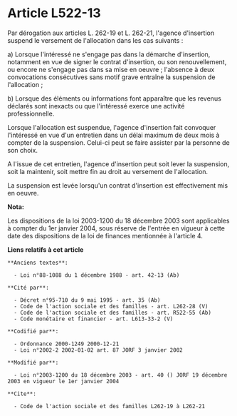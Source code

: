 # Article L522-13

Par dérogation aux articles L. 262-19 et L. 262-21, l'agence d'insertion suspend le versement de l'allocation dans les cas
suivants :

a) Lorsque l'intéressé ne s'engage pas dans la démarche d'insertion, notamment en vue de signer le contrat d'insertion, ou
son renouvellement, ou encore ne s'engage pas dans sa mise en oeuvre ; l'absence à deux convocations consécutives sans motif
grave entraîne la suspension de l'allocation ;

b) Lorsque des éléments ou informations font apparaître que les revenus déclarés sont inexacts ou que l'intéressé exerce une
activité professionnelle.

Lorsque l'allocation est suspendue, l'agence d'insertion fait convoquer l'intéressé en vue d'un entretien dans un délai
maximum de deux mois à compter de la suspension. Celui-ci peut se faire assister par la personne de son choix.

A l'issue de cet entretien, l'agence d'insertion peut soit lever la suspension, soit la maintenir, soit mettre fin au droit
au versement de l'allocation.

La suspension est levée lorsqu'un contrat d'insertion est effectivement mis en oeuvre.

**Nota:**

Les dispositions de la loi 2003-1200 du 18 décembre 2003 sont applicables à compter du 1er janvier 2004, sous réserve de
l'entrée en vigueur à cette date des dispositions de la loi de finances mentionnée à l'article 4.

**Liens relatifs à cet article**

	**Anciens textes**:

	  - Loi n°88-1088 du 1 décembre 1988 - art. 42-13 (Ab)

	**Cité par**:

	  - Décret n°95-710 du 9 mai 1995 - art. 35 (Ab)
	  - Code de l'action sociale et des familles - art. L262-28 (V)
	  - Code de l'action sociale et des familles - art. R522-55 (Ab)
	  - Code monétaire et financier - art. L613-33-2 (V)

	**Codifié par**:

	  - Ordonnance 2000-1249 2000-12-21
	  - Loi n°2002-2 2002-01-02 art. 87 JORF 3 janvier 2002

	**Modifié par**:

	  - Loi n°2003-1200 du 18 décembre 2003 - art. 40 () JORF 19 décembre 2003 en vigueur le 1er janvier 2004

	**Cite**:

	  - Code de l'action sociale et des familles L262-19 à L262-21
